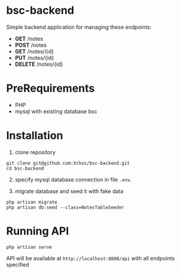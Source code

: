 # bsc-backend
Simple backend application for managing these endpoints:
- **GET** /notes
- **POST** /notes
- **GET** /notes/{id}
- **PUT** /notes/{id}
- **DELETE** /notes/{id}

# PreRequirements
  - PHP
  - mysql with existing database bsc

# Installation
1) clone repository
```
git clone git@github.com:Xchos/bsc-backend.git
cd bsc-backend
```
2)  specify mysql database connection in file `.env`.

3) migrate database and seed it with fake data
```
php artisan migrate
php artisan db:seed --class=NotesTableSeeder
```

# Running API
```
php artisan serve
```
API will be available at `http://localhost:8000/api` with all endpoints specified
